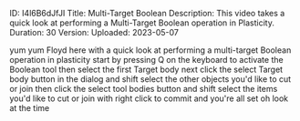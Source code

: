 ID: I4l6B6dJfJI
Title: Multi-Target Boolean
Description: This video takes a quick look at performing a Multi-Target Boolean operation in Plasticity.
Duration: 30
Version: 
Uploaded: 2023-05-07

yum yum Floyd here with a quick look at
performing a multi-target Boolean
operation in plasticity start by
pressing Q on the keyboard to activate
the Boolean tool then select the first
Target body next click the select Target
body button in the dialog and shift
select the other objects you'd like to
cut or join
then click the select tool bodies button
and shift select the items you'd like to
cut or join with right click to commit
and you're all set oh look at the time
